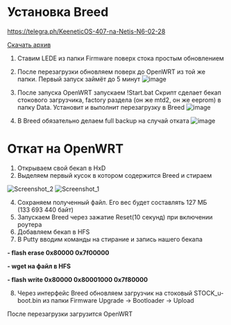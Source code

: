 # Установка Breed
https://telegra.ph/KeeneticOS-407-na-Netis-N6-02-28

[Скачать архив](https://github.com/spatiumstas/Netis-N6-Breed/archive/refs/heads/main.zip)
1. Ставим LEDE из папки Firmware поверх стока простым обновлением 
2. После перезагрузки обновляем поверх до OpenWRT из той же папки. Первый запуск займёт до 5 минут
![image](https://github.com/spatiumstas/Netis-N6-Breed/assets/79056064/0f407c46-addb-4d1b-9c17-7b8a0b24bda7)

3. После запуска OpenWRT запускаем !Start.bat
Скрипт сделает бекап стокового загрузчика, factory раздела (он же mtd2, он же eeprom) в папку Data. Установит и выполнит перезагрузку в Breed
![image](https://github.com/spatiumstas/Netis-N6-Breed/assets/79056064/a4602e80-363d-4970-ab0c-5970e66f9076)

4. В Breed обязательно делаем full backup на случай отката
![image](https://github.com/spatiumstas/Netis-N6-Breed/assets/79056064/a67b8db4-fc3e-407e-b246-3034fb72f01e)


# Откат на OpenWRT
1. Открываем свой бекап в HxD
2. Выделяем первый кусок в котором содержится Breed и стираем

![Screenshot_2](https://github.com/spatiumstas/Netis-N6-Breed/assets/79056064/0f938411-9a03-42cf-b70f-cd79f0f06ef6)
![Screenshot_1](https://github.com/spatiumstas/Netis-N6-Breed/assets/79056064/0b55d9c4-17e3-4b08-9c7d-cfc9e31e4926)

4. Сохраняем полученный файл. Его вес будет составлять 127 МБ (133 693 440 байт)
5. Запускаем Breed через зажатие Reset(10 секунд) при включении роутера
6. Добавляем бекап в HFS
7. В Putty вводим команды на стирание и запись нашего бекапа

**- flash erase 0x80000 0x7f00000**

**- wget на файл в HFS**

**- flash write 0x80000 0x80001000 0x7f80000**

8. Через интерфейс Breed обновляем загрузчик на стоковый STOCK_u-boot.bin из папки Firmware
Upgrade -> Bootloader -> Upload

После перезагрузки загрузится OpenWRT
